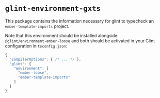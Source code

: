# `glint-environment-gxts`

This package contains the information necessary for glint to typecheck an `ember-template-imports` project.

Note that this environment should be installed alongside `@glint/environment-ember-loose` and both should be activated
in your Glint configuration in `tsconfig.json`:

```javascript
{
  "compilerOptions": { /* ... */ },
  "glint": {
    "environment": [
      "ember-loose",
      "ember-template-imports"
    ]
  }
}
```
